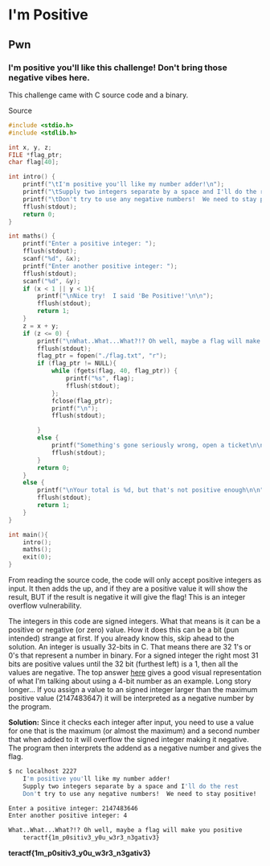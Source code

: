 # I'm Positive

## Pwn

### I'm positive you'll like this challenge!  Don't bring those negative vibes here.

This challenge came with C source code and a binary.

Source
```C
#include <stdio.h>
#include <stdlib.h>

int x, y, z;
FILE *flag_ptr;
char flag[40];

int intro() {
	printf("\tI'm positive you'll like my number adder!\n");
	printf("\tSupply two integers separate by a space and I'll do the rest\n");
	printf("\tDon't try to use any negative numbers!  We need to stay positive!\n\n");
	fflush(stdout);
	return 0;
}

int maths() {
	printf("Enter a positive integer: ");
	fflush(stdout);
	scanf("%d", &x);
	printf("Enter another positive integer: ");
	fflush(stdout);
	scanf("%d", &y);
	if (x < 1 || y < 1){
		printf("\nNice try!  I said 'Be Positive!'\n\n");
		fflush(stdout);
		return 1;
	}
	z = x + y;
	if (z <= 0) {
		printf("\nWhat..What...What?!? Oh well, maybe a flag will make you positive\n\t");
		fflush(stdout);
		flag_ptr = fopen("./flag.txt", "r");
		if (flag_ptr != NULL){
			while (fgets(flag, 40, flag_ptr)) {
				printf("%s", flag);
				fflush(stdout);
			};
			fclose(flag_ptr);
			printf("\n");
			fflush(stdout);

		}
		else {
			printf("Something's gone seriously wrong, open a ticket\n\n");
			fflush(stdout);
		}
		return 0;
	}
	else {
		printf("\nYour total is %d, but that's not positive enough\n\n", z);
		fflush(stdout);
		return 1;
	}
}

int main(){
	intro();
	maths();
	exit(0);
}
```

From reading the source code, the code will only accept positive integers as input.  It then adds the up, and if they are a positive value it will show the result, BUT if the result is negative it will give the flag!  This is an integer overflow vulnerability.

The integers in this code are signed integers. What that means is it can be a positive or negative (or zero) value.  How it does this can be a bit (pun intended) strange at first.  If you already know this, skip ahead to the solution.  An integer is usually 32-bits in C.  That means there are 32 1's or 0's that represent a number in binary.  For a signed integer the right most 31 bits are positive values until the 32 bit (furthest left) is a 1, then all the values are negative.  The top answer [here](https://stackoverflow.com/questions/5739888/what-is-the-difference-between-signed-and-unsigned-int) gives a good visual representation of what I'm talking about using a 4-bit number as an example. Long story longer... If you assign a value to an signed integer larger than the maximum positive value (2147483647) it will be interpreted as a negative number by the program.

**Solution:**
Since it checks each integer after input, you need to use a value for one that is the maximum (or almost the maximum) and a second number that when added to it will overflow the signed integer making it negative.  The program then interprets the addend as a negative number and gives the flag.


```sh
$ nc localhost 2227
	I'm positive you'll like my number adder!
	Supply two integers separate by a space and I'll do the rest
	Don't try to use any negative numbers!  We need to stay positive!

Enter a positive integer: 2147483646
Enter another positive integer: 4

What..What...What?!? Oh well, maybe a flag will make you positive
	teractf{1m_p0sitiv3_y0u_w3r3_n3gativ3}
```

**teractf{1m_p0sitiv3_y0u_w3r3_n3gativ3}**
